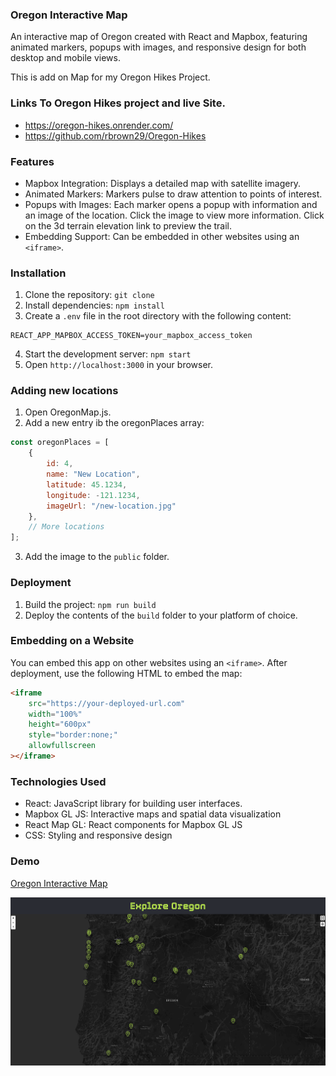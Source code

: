 ### Oregon Interactive Map

An interactive map of Oregon created with React and Mapbox, featuring animated markers, popups with images, and responsive design for both desktop and mobile views.

This is add on Map for my Oregon Hikes Project.
### Links To Oregon Hikes project and live Site.
- https://oregon-hikes.onrender.com/
- https://github.com/rbrown29/Oregon-Hikes

### Features
- Mapbox Integration: Displays a detailed map with satellite imagery.
- Animated Markers: Markers pulse to draw attention to points of interest.
- Popups with Images: Each marker opens a popup with information and an image of the location. Click the image to view more information. Click on the 3d terrain elevation link to preview the trail.
- Embedding Support: Can be embedded in other websites using an `<iframe>`.

### Installation
1. Clone the repository: `git clone`
2. Install dependencies: `npm install`
3. Create a `.env` file in the root directory with the following content:
```
REACT_APP_MAPBOX_ACCESS_TOKEN=your_mapbox_access_token
```
4. Start the development server: `npm start`
5. Open `http://localhost:3000` in your browser.

### Adding new locations
1. Open OregonMap.js.
2. Add a new entry ib the oregonPlaces array:
```javascript
const oregonPlaces = [
    {
        id: 4,
        name: "New Location",
        latitude: 45.1234,
        longitude: -121.1234,
        imageUrl: "/new-location.jpg"
    },
    // More locations
];

```
3. Add the image to the `public` folder.

### Deployment
1. Build the project: `npm run build`
2. Deploy the contents of the `build` folder to your platform of choice.

### Embedding on a Website
You can embed this app on other websites using an `<iframe>`. After deployment, use the following HTML to embed the map:
```html
<iframe
    src="https://your-deployed-url.com"
    width="100%"
    height="600px"
    style="border:none;"
    allowfullscreen
></iframe>
```

### Technologies Used
- React: JavaScript library for building user interfaces.
- Mapbox GL JS: Interactive maps and spatial data visualization
- React Map GL: React components for Mapbox GL JS
- CSS: Styling and responsive design

### Demo

[Oregon Interactive Map](https://timely-scone-7b792f.netlify.app/)

![Oregon Interactive Map](exploreOregon.png)